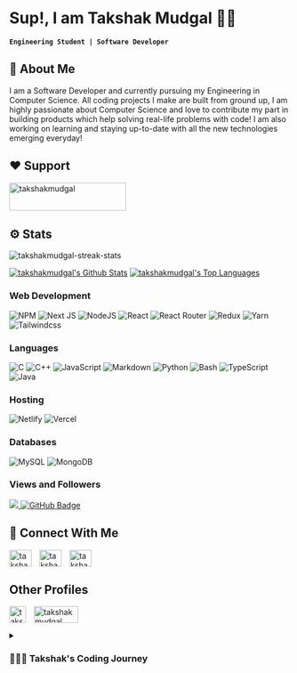# Sup!, I am Takshak Mudgal 👋🏻

**`Engineering Student | Software Developer`**

## 🚀 About Me

I am a Software Developer and currently pursuing my Engineering in Computer Science. All coding projects I make are built from ground up, I am highly passionate about Computer Science and love to contribute my part in building products which help solving real-life problems with code! I am also working on learning and staying up-to-date with all the new technologies emerging everyday!


## ❤️ Support
<p><a href="https://www.buymeacoffee.com/takshakmudgal"> <img align="left" src="https://cdn.buymeacoffee.com/buttons/v2/default-yellow.png" height="50" width="210" alt="takshakmudgal" /></a></p><br><br><br>

## ⚙️ Stats
<p><img align="center" src="https://github-readme-streak-stats.herokuapp.com/?user=takshakmudgal&show_icons=true&count_private=true&theme=react&hide_border=true&bg_color=0D1117" alt="takshakmudgal-streak-stats" /></p>
<a href="https://github.com/takshakmudgal/github-readme-stats"><img alt="takshakmudgal's Github Stats" src="https://github-readme-stats.vercel.app/api?username=takshakmudgal&show_icons=true&count_private=true&theme=react&hide_border=true&bg_color=0D1117" /></a>
  <a href="https://github.com/takshakmudgal/github-readme-stats"><img alt="takshakmudgal's Top Languages" src="https://github-readme-stats.vercel.app/api/top-langs/?username=takshakmudgal&langs_count=8&count_private=true&layout=compact&theme=react&hide_border=true&bg_color=0D1117" /></a>
  <br/>

<h3 align="left">Web Development</h3>
<div align="left">

![NPM](https://img.shields.io/badge/NPM-%23000000.svg?style=for-the-badge&logo=npm&logoColor=white) ![Next JS](https://img.shields.io/badge/Next-black?style=for-the-badge&logo=next.js&logoColor=white) ![NodeJS](https://img.shields.io/badge/node.js-6DA55F?style=for-the-badge&logo=node.js&logoColor=white) ![React](https://img.shields.io/badge/react-%2320232a.svg?style=for-the-badge&logo=react&logoColor=%2361DAFB) ![React Router](https://img.shields.io/badge/React_Router-CA4245?style=for-the-badge&logo=react-router&logoColor=white) ![Redux](https://img.shields.io/badge/redux-%23593d88.svg?style=for-the-badge&logo=redux&logoColor=white) ![Yarn](https://img.shields.io/badge/yarn-%232C8EBB.svg?style=for-the-badge&logo=yarn&logoColor=white) ![Tailwindcss](https://img.shields.io/badge/Tailwindcss-%23007ACC.svg?style=for-the-badge&logo=tailwind&logoColor=white)
</div>
<h3 align="left">Languages</h3>
<div align="left">
    
![C](https://img.shields.io/badge/c-%2300599C.svg?style=for-the-badge&logo=c&logoColor=white) ![C++](https://img.shields.io/badge/c++-%2300599C.svg?style=for-the-badge&logo=c%2B%2B&logoColor=white) ![JavaScript](https://img.shields.io/badge/javascript-%23323330.svg?style=for-the-badge&logo=javascript&logoColor=%23F7DF1E) ![Markdown](https://img.shields.io/badge/markdown-%23000000.svg?style=for-the-badge&logo=markdown&logoColor=white) ![Python](https://img.shields.io/badge/python3-3670A0?style=for-the-badge&logo=python&logoColor=ffdd54) ![Bash](https://img.shields.io/badge/bash-%23121011.svg?style=for-the-badge&logo=gnu-bash&logoColor=white) ![TypeScript](https://img.shields.io/badge/typescript-%23007ACC.svg?style=for-the-badge&logo=typescript&logoColor=white) ![Java](https://img.shields.io/badge/Java-%23007ACC.svg?style=for-the-badge&logo=java&logoColor=white) 
</div>
<h3 align="left">Hosting</h3>
<div align="left">
    
![Netlify](https://img.shields.io/badge/netlify-%23000000.svg?style=for-the-badge&logo=netlify&logoColor=#00C7B7) ![Vercel](https://img.shields.io/badge/vercel-%23000000.svg?style=for-the-badge&logo=vercel&logoColor=white) 
</div>

<h3 align="left">Databases</h3>
<div align="left">
    
![MySQL](https://img.shields.io/badge/Mysql-039BE5?style=for-the-badge&logo=mysql&logoColor=white)
![MongoDB](https://img.shields.io/badge/MongoDB-%234ea94b.svg?style=for-the-badge&logo=mongodb&logoColor=white)
</div>

### Views and Followers
<a href="https://github.com/takshakmudgal/github-profile-views-counter">
    <img src="https://komarev.com/ghpvc/?username=takshakmudgal">
</a>
<a href="https://github.com/takshakmudgal?tab=followers"><img src="https://img.shields.io/github/followers/takshakmudgal?label=Followers&style=social" alt="GitHub Badge"></a>

## 🔗 Connect With Me
<p align="left">
<a href="https://twitter.com/takshakmudgal" target="blank"><img align="center" src="https://raw.githubusercontent.com/rahuldkjain/github-profile-readme-generator/master/src/images/icons/Social/twitter.svg" alt="takshakmudgal" height="30" width="40" style="margin-right:10px" /></a>
<a href="https://www.linkedin.com/in/takshak-mudgal-621892212/" target="blank"><img align="center" src="https://raw.githubusercontent.com/rahuldkjain/github-profile-readme-generator/master/src/images/icons/Social/linked-in-alt.svg" alt="takshakmudgal" height="30" width="40" style="margin-right:10px" /></a>
<a href="https://instagram.com/takshakmudgal" target="blank"><img align="center" src="https://raw.githubusercontent.com/rahuldkjain/github-profile-readme-generator/master/src/images/icons/Social/instagram.svg" alt="takshakmudgal" height="30" width="40" style="margin-right:10px" /></a>
</p>

## Other Profiles
<p align="left">
<a href="https://leetcode.com/takshakm/" target="blank"><img align="center" src="https://i.imgur.com/2qFL21l.png" alt="takshakmudgal" height="30" width="30" style="margin-right:10px" /></a>
<a href="https://www.fiverr.com/takshakmudgal" target="blank"><img align="center" src="https://i.imgur.com/mywPya3.png" alt="takshakmudgal" height="30" width="80" style="margin-right:10px" /></a>
</p>

<details>
 <summary><h3>👨🏻‍💻 Takshak's Coding Journey</h3></summary>
  Ever since I was young, I have had an immense interest in computers and technology. As a child, I was always fascinated by how computers worked and how they could be used to solve complex problems. I spent countless hours tinkering with old computers and learning the basics of programming languages like HTML and Python.
  As I got older, my interest in coding grew stronger. I started taking computer science classes in high school and continued studying the subject in college. During this time, I worked on various coding projects and I'm eager to learn more about the industry and gain real-world experience. I continue to work on personal coding projects in my free time and am always looking for new challenges and opportunities to grow as a developer. I love exploring new technologies and experimenting with different coding languages and frameworks. I'm always eager to learn more and to stay up-to-date with the latest trends and developments in the industry. To stay on top of emerging technologies, I ocasionally attend coding workshops and conferences, read tech blogs and participate in online coding communities. I also enjoy collaborating with other developers on open-source projects, which not only help me to learn new things but also contribute to the coding community.

